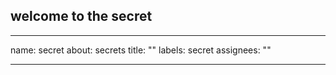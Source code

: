 

## welcome to the secret

---
name: secret
about: secrets
title: ""
labels: secret
assignees: ""


---